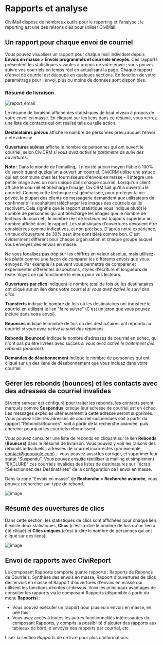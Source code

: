 Rapports et analyse
====================

CiviMail dispose de nombreux outils pour le reporting et l'analyse ; 
le reporting est une des raisons clés pour utiliser CiviMail.

Un rapport pour chaque envoi de courriel
----------------------------------------

Vous pouvez visualiser un rapport pour chaque mail individuel depuis
**Envois en masse > Envois programmés et courriels envoyés**. Ces
rapports présentent les statistiques vivantes à propos de votre envoi ;
vous pouvez suivre vos courriels en temps réel en actualisant la page.
Chaque rapport d'envoi de courriel est découpé en quelques sections.
En fonction de votre paramétrage pour l'envoi, plus ou moins de données
sont disponibles. 

### Résumé de livraison

![report_email](../img/report_email-en.gif "report_email")

Le résumé de livraison affiche des statistiques de haut niveau à propos
de votre envoi en masse.
En cliquant sur les liens dans ce résumé, vous verrez une liste de contacts
qui ont réalisé telle ou telle action.

**Destinataires prévus** affiche le nombre de personnes prévu auquel l'envoi a été adressé.

**Ouvertures suivies** affiche le nombre de personnes qui ont ouvert le courriel, selon CiviCRM *si vous avez activé le paramètre de suivi des ouvertures*.

**Note :** Dans le monde de l'emailing, il n'existe aucun moyen fiable à 100%
de savoir quand quelqu'un a ouvert un courriel. CiviCRM utilise une astuce qui est
commune chez les fournisseurs d'envois en masse - il intègre une petite image
avec un nom unique dans chaque courriel. Lorsqu'un client affiche le courriel et
télécharge l'image, CiviCRM sait qu'il a ouvert/lu le courriel. Comme cette technique est
généralisée, pour protéger la vie privée, la plupart des clients de messagerie demandent
aux utilisateurs de confirmer s'ils souhaitent télécharger les images des courriels
qu'ils recoivent. Cela signifie que le rapport statistique vous indique plutôt le nombre
de personnes qui ont téléchargé les images que le nombre de lecteurs du courriel ;
le nombre réel de lecteurs est toujours supérieur au nombre affiché dans le rapport. 
Les statistiques d'ouvertures devraient être considérées comme indicatives, et non précises.
D'après notre expérience, un taux d'ouverture de 30% peut être considéré comme bon. C'est
évidemment différent pour chaque organisation et chaque groupe auquel vous envoyez
des envois en masse.

Ne vous focalisez pas trop sur les chiffres en valeur absolue, mais utilisez-les plutôt
comme une façon de comparer les différents envois que vous envoyez. Par exemple ils peuvent
vous permettre de comparer et expérimenter différentes dispositions, styles d'écriture
et longueurs de texte. Voyez ce qui fonctionne le mieux pour vos lecteurs.

**Ouvertures par clics** indiquent le nombre total de fois où les destinataires ont cliqué sur un lien dans votre courriel *si vous avez activé le suivi des clics*.

**Transferts** indique le nombre de fois où les destinataires ont transféré le courriel
en utilisant le lien "faire suivre" (C'est un jeton que vous pouvez inclure dans votre envoi).

**Réponses** indique le nombre de fois où des destinataires ont répondu au courriel *si vous avez activé le suivi des réponses*.

**Rebonds (bounces)** indique le nombre d'adresses de courriel en échec, qui n'ont pas pu être
livrées avec succès *si vous avez activé le traitement des rebonds (bounces)*.

**Demandes de désabonnement** indique le nombre de personnes qui ont cliqué sur un des liens de désabonnement que vous incluez dans votre courriel.

Gérer les rebonds (bounces) et les contacts avec des adresses de courriel invalides
-------------------------------------------------------------------

Si votre serveur est configuré pour traiter les rebonds, les contacts seront marqués comme
**Suspendus** lorsque leur adresse de courriel est en échec. Les messages expédiés ultérieurement à cette adresse seront supprimés. Vous pouvez lister les adresses de courriel suspendues soit à partir du rapport "Rebonds/Bounces", soit à partir de la recherche avancée, puis
chercher pourquoi les courriels rebondissent.

Vous pouvez consulter une liste de rebonds en cliquant sur le lien **Rebonds (Bounces)**
dans le Résumé de livraison. Vous pouvez y voir les raisons des rebonds individuels : adresses de courriel incorrectes (par exemple, contact@goooogle.com)... vous pouvez aussi les corriger, et supprimer leur statut "Suspendu". Vous pouvez ensuite réutiliser le mailing et simplement "EXCLURE" ces courriels invalides des listes de destinataires sur l'écran 
"Sélectionnez des Destinataires" de la configuration de l'envoi en masse.

Dans la zone "Envois en masse" de **Recherche > Recherche avancée**, vous pouvez rechercher par
type de rebond.

![image](../img/advanced_search_mailing_bounce_type.png) 

Résumé des ouvertures de clics
------------------------------

Dans cette section, les statistiques de clics sont affichées pour chaque lien.
Il existe deux statistiques, **Clics** (c'est-à-dire le nombre de fois qu'un lien a été cliqué) et **Clics uniques** (c'est-à-dire le nombre de personnes qui ont cliqué sur des liens).

![image](../img/Screen%20shot%202011-08-27%20at%2016.28.28.png)

Envoi de rapports avec CiviReport
-------------------------------

Le composant Rapports comporte quatre rapports : Rapports de Rebonds de Courriels, Synthèse des envois en masse, Rapport d'ouvertures de clics des envois en masse et Rapport d'ouvertures d'envois en masse qui utilisent les
fonctions décrites ci-dessus. Voici les principaux avantages de consulter les rapports via le composant Rapports (disponible à partir du menu **Rapports**) :

- Vous pouvez exécuter un rapport pour plusieurs envois en masse, en une fois.
- Vous avez accès à toutes les autres fonctionnalités intéressantes du composant Rapports, y compris la possibilité d'ajouter des rapports aux tableaux de bord, d'envoyer des rapports par courriel, etc.

Lisez la section *Rapports* de ce livre pour plus d'informations.